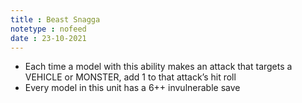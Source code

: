 ```yaml
---
title : Beast Snagga
notetype : nofeed
date : 23-10-2021
---
```


-   Each time a model with this ability makes an attack that targets a VEHICLE or MONSTER, add 1 to that attack’s hit roll
-   Every model in this unit has a 6++ invulnerable save
